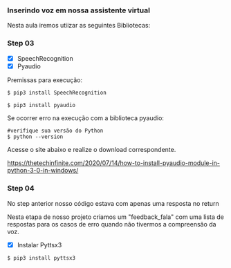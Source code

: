 ### Inserindo voz em nossa assistente virtual

Nesta aula iremos utiizar as seguintes Bibliotecas:

### Step 03

- [x] SpeechRecognition
- [x] Pyaudio

Premissas para execução:

```sh
$ pip3 install SpeechRecognition

$ pip3 install pyaudio

```
Se ocorrer erro na execução com a biblioteca pyaudio:
```
#verifique sua versão do Python
$ python --version
```
Acesse o site abaixo e realize o download correspondente.

https://thetechinfinite.com/2020/07/14/how-to-install-pyaudio-module-in-python-3-0-in-windows/

### Step 04

No step anterior nosso código estava com apenas uma resposta no return

Nesta etapa de nosso projeto criamos um "feedback_fala" com uma lista de respostas para os casos de erro quando não tivermos a compreensão da voz.

- [x] Instalar Pyttsx3
```sh
$ pip3 install pyttsx3
```